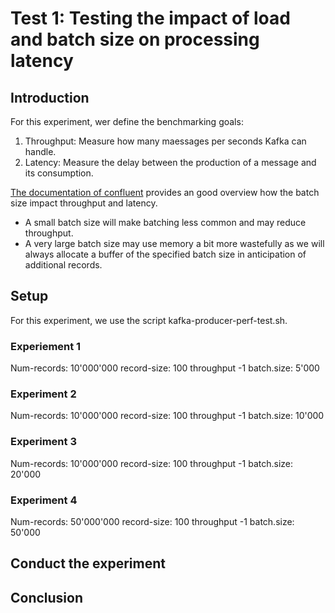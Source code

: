# Test 1: Testing the impact of load and batch size on processing latency

## Introduction

For this experiment, wer define the benchmarking goals:
1. Throughput: Measure how many maessages per seconds Kafka can handle.
2. Latency: Measure the delay between the production of a message and its consumption.

[The documentation of confluent](https://docs.confluent.io/platform/current/installation/configuration/producer-configs.html#batch-size) provides an good overview how the batch size impact throughput and latency.
* A small batch size will make batching less common and may reduce throughput.
* A very large batch size may use memory a bit more wastefully as we will always allocate a buffer of the specified batch size in anticipation of additional records. 

## Setup

For this experiment, we use the script kafka-producer-perf-test.sh. 

### Experiement 1
Num-records: 10'000'000
record-size: 100
throughput -1 
batch.size: 5'000

### Experiment 2
Num-records: 10'000'000
record-size: 100
throughput -1 
batch.size: 10'000

### Experiment 3
Num-records: 10'000'000
record-size: 100
throughput -1 
batch.size: 20'000

### Experiment 4
Num-records: 50'000'000
record-size: 100
throughput -1 
batch.size: 50'000

## Conduct the experiment

## Conclusion
